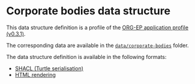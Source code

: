 # Corporate bodies data structure

This data structure definition is a profile of the [ORG-EP application profile (v0.3.1)](https://europarl.github.io/org-ep/0.3.1/).

The corresponding data are available in the [`data/corporate-bodies`](../data/corporate-bodies/) folder.

The data structure definition is available in the following formats:
- [SHACL (Turtle serialisation)](./org-ep_corporate-bodies.shacl.ttl)
- [HTML rendering](https://europarl.github.io/open-data-beta-testing/data-structure/corporate-bodies)
